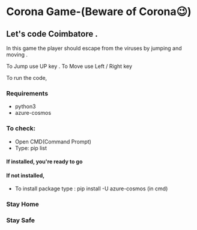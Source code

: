 # Corona Game-(Beware of Corona😉)
## Let's code Coimbatore .
In this game the player should escape from the viruses by jumping and moving .

To Jump use UP key . To Move use Left / Right key 

To run the code,

### Requirements
* python3
* azure-cosmos

### To check: 
* Open CMD(Command Prompt)
* Type: pip list

#### If installed, you're ready to go 
#### If not installed, 
* To install package type : pip install -U azure-cosmos (in cmd)

### Stay Home 
### Stay Safe
